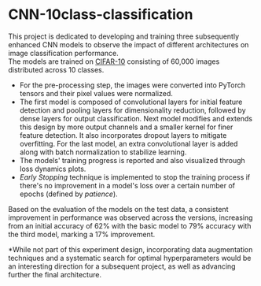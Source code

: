 # CNN-10class-classification 
This project is dedicated to developing and training three subsequently enhanced CNN models to observe the impact of different architectures on image classification performance.     
The models are trained on [CIFAR-10](https://www.cs.toronto.edu/~kriz/cifar.html) consisting of 60,000 images distributed across 10 classes.     
    
* For the pre-processing step, the images were converted into PyTorch tensors and their pixel values were normalized.     
* The first model is composed of convolutional layers for initial feature detection and pooling layers for dimensionality reduction, followed by dense layers for output classification. Next model modifies and extends this design by more output channels and a smaller kernel for finer feature detection. It also incorporates dropout layers to mitigate overfitting. For the last model, an extra convolutional layer is added along with batch normalization to stabilize learning.     
* The models' training progress is reported and also visualized through loss dynamics plots.      
* *Early Stopping* technique is implemented to stop the training process if there's no improvement in a model's loss over a certain number of epochs (defined by *patience*).         

Based on the evaluation of the models on the test data, a consistent improvement in performance was observed across the versions, increasing from an initial accuracy of 62% with the basic model to 79% accuracy with the third model, marking a 17% improvement.     

*While not part of this experiment design, incorporating data augmentation techniques and a systematic search for optimal hyperparameters would be an interesting direction for a subsequent project, as well as advancing further the final architecture.
